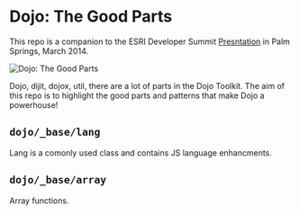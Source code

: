 Dojo: The Good Parts
====================
This repo is a companion to the ESRI Developer Summit [Presntation](http://webapps-cdn.esri.com/tools/MobileWebAgenda/cons/index.html?conferenceID=62#@oid=4717) in Palm Springs, March 2014.

![Dojo: The Good Parts](https://raw.github.com/DavidSpriggs/Dojo--The-Good-Parts/master/Dojo-the-good-parts.jpg "Dojo: The Good Parts")

Dojo, dijit, dojox, util, there are a lot of parts in the Dojo Toolkit. The aim of this repo is to highlight the good parts and patterns that make Dojo a powerhouse!

`dojo/_base/lang`
-----------------
Lang is a comonly used class and contains JS language enhancments.

`dojo/_base/array`
-----------------
Array functions.
